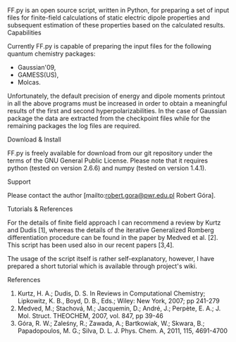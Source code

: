 FF.py is an open source script, written in Python, for preparing a set of input files for finite-field calculations of static electric dipole properties and subsequent estimation of these properties based on the calculated results.
Capabilities

Currently FF.py is capable of preparing the input files for the following quantum chemistry packages:
- Gaussian'09,
- GAMESS(US),
- Molcas.

Unfortunately, the default precision of energy and dipole moments printout in all the above programs must be increased in order to obtain a meaningful results of the first and second hyperpolarizabilities. In the case of Gaussian package the data are extracted from the checkpoint files while for the remaining packages the log files are required.

Download & Install

FF.py is freely available for download from our git repository under the terms of the GNU General Public License. Please note that it requires python (tested on version 2.6.6) and numpy (tested on version 1.4.1).

Support

Please contact the author [mailto:robert.gora@pwr.edu.pl Robert Góra].

Tutorials & References

For the details of finite field approach I can recommend a review by Kurtz and Dudis [1], whereas the details of the iterative Generalized Romberg differentiation procedure can be found in the paper by Medved et al. [2]. This script has been used also in our recent papers [3,4].

The usage of the script itself is rather self-explanatory, however, I have prepared a short tutorial which is available through project's wiki.

References

1. Kurtz, H. A.; Dudis, D. S. In Reviews in Computational Chemistry; Lipkowitz, K. B., Boyd, D. B., Eds.; Wiley: New York, 2007; pp 241-279
2. Medved, M.; Stachová, M.; Jacquemin, D.; André, J.; Perpète, E. A.; J. Mol. Struct. THEOCHEM, 2007, vol. 847, pp 39-46
3. Góra, R. W.; Zaleśny, R.; Zawada, A.; Bartkowiak, W.; Skwara, B.; Papadopoulos, M. G.; Silva, D. L. J. Phys. Chem. A, 2011, 115, 4691-4700
